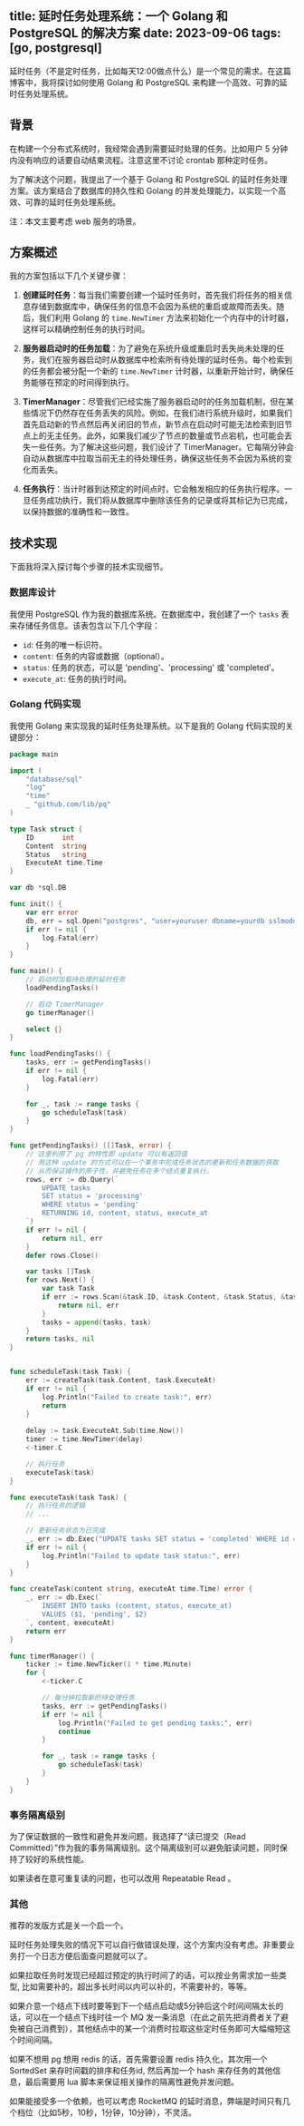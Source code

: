 title: 延时任务处理系统：一个 Golang 和 PostgreSQL 的解决方案
date: 2023-09-06
tags: [go, postgresql]
---

延时任务（不是定时任务，比如每天12:00做点什么）是一个常见的需求。在这篇博客中，我将探讨如何使用 Golang 和 PostgreSQL 来构建一个高效、可靠的延时任务处理系统。

<!--more-->

## 背景

在构建一个分布式系统时，我经常会遇到需要延时处理的任务。比如用户 5 分钟内没有响应的话要自动结束流程。注意这里不讨论 crontab 那种定时任务。

为了解决这个问题，我提出了一个基于 Golang 和 PostgreSQL 的延时任务处理方案。该方案结合了数据库的持久性和 Golang 的并发处理能力，以实现一个高效、可靠的延时任务处理系统。

注：本文主要考虑 web 服务的场景。

## 方案概述

我的方案包括以下几个关键步骤：

1. **创建延时任务**：每当我们需要创建一个延时任务时，首先我们将任务的相关信息存储到数据库中，确保任务的信息不会因为系统的重启或故障而丢失。随后，我们利用 Golang 的 `time.NewTimer` 方法来初始化一个内存中的计时器，这样可以精确控制任务的执行时间。
    
2. **服务器启动时的任务加载**：为了避免在系统升级或重启时丢失尚未处理的任务，我们在服务器启动时从数据库中检索所有待处理的延时任务。每个检索到的任务都会被分配一个新的 `time.NewTimer` 计时器，以重新开始计时，确保任务能够在预定的时间得到执行。
    
3. **TimerManager**：尽管我们已经实施了服务器启动时的任务加载机制，但在某些情况下仍然存在任务丢失的风险。例如，在我们进行系统升级时，如果我们首先启动新的节点然后再关闭旧的节点，新节点在启动时可能无法检索到旧节点上的无主任务。此外，如果我们减少了节点的数量或节点宕机，也可能会丢失一些任务。为了解决这些问题，我们设计了 TimerManager。它每隔分钟会自动从数据库中拉取当前无主的待处理任务，确保这些任务不会因为系统的变化而丢失。
    
4. **任务执行**：当计时器到达预定的时间点时，它会触发相应的任务执行程序。一旦任务成功执行，我们将从数据库中删除该任务的记录或将其标记为已完成，以保持数据的准确性和一致性。

## 技术实现

下面我将深入探讨每个步骤的技术实现细节。

### 数据库设计

我使用 PostgreSQL 作为我的数据库系统。在数据库中，我创建了一个 `tasks` 表来存储任务信息。该表包含以下几个字段：

- `id`: 任务的唯一标识符。
- `content`: 任务的内容或数据（optional）。
- `status`: 任务的状态，可以是 'pending'、'processing' 或 'completed'。
- `execute_at`: 任务的执行时间。

### Golang 代码实现

我使用 Golang 来实现我的延时任务处理系统。以下是我的 Golang 代码实现的关键部分：

```go
package main

import (
	"database/sql"
	"log"
	"time"
	_ "github.com/lib/pq"
)

type Task struct {
	ID       int
	Content  string
	Status   string
	ExecuteAt time.Time
}

var db *sql.DB

func init() {
	var err error
	db, err = sql.Open("postgres", "user=youruser dbname=yourdb sslmode=disable")
	if err != nil {
		log.Fatal(err)
	}
}

func main() {
	// 启动时加载待处理的延时任务
	loadPendingTasks()

	// 启动 TimerManager
	go timerManager()

	select {}
}

func loadPendingTasks() {
	tasks, err := getPendingTasks()
	if err != nil {
		log.Fatal(err)
	}

	for _, task := range tasks {
		go scheduleTask(task)
	}
}

func getPendingTasks() ([]Task, error) {
	// 这里利用了 pg 的特性即 update 可以有返回值
	// 用这种 update 的方式可以在一个事务中完成任务状态的更新和任务数据的获取
	// 从而保证操作的原子性，并避免任务在多个结点重复执行。
	rows, err := db.Query(`
		UPDATE tasks
		SET status = 'processing'
		WHERE status = 'pending'
		RETURNING id, content, status, execute_at
	`)
	if err != nil {
		return nil, err
	}
	defer rows.Close()

	var tasks []Task
	for rows.Next() {
		var task Task
		if err := rows.Scan(&task.ID, &task.Content, &task.Status, &task.ExecuteAt); err != nil {
			return nil, err
		}
		tasks = append(tasks, task)
	}
	return tasks, nil
}


func scheduleTask(task Task) {
	err := createTask(task.Content, task.ExecuteAt)
	if err != nil {
		log.Println("Failed to create task:", err)
		return
	}
	
	delay := task.ExecuteAt.Sub(time.Now())
	timer := time.NewTimer(delay)
	<-timer.C

	// 执行任务
	executeTask(task)
}

func executeTask(task Task) {
	// 执行任务的逻辑
	// ...

	// 更新任务状态为已完成
	_, err := db.Exec("UPDATE tasks SET status = 'completed' WHERE id = $1", task.ID)
	if err != nil {
		log.Println("Failed to update task status:", err)
	}
}

func createTask(content string, executeAt time.Time) error {
	_, err := db.Exec(`
		INSERT INTO tasks (content, status, execute_at)
		VALUES ($1, 'pending', $2)
	`, content, executeAt)
	return err
}

func timerManager() {
	ticker := time.NewTicker(1 * time.Minute)
	for {
		<-ticker.C

		// 每分钟拉取新的待处理任务
		tasks, err := getPendingTasks()
		if err != nil {
			log.Println("Failed to get pending tasks:", err)
			continue
		}

		for _, task := range tasks {
			go scheduleTask(task)
		}
	}
}

```

### 事务隔离级别

为了保证数据的一致性和避免并发问题，我选择了“读已提交（Read Committed）”作为我的事务隔离级别。这个隔离级别可以避免脏读问题，同时保持了较好的系统性能。

如果读者在意可重复读的问题，也可以改用 Repeatable Read 。

### 其他

推荐的发版方式是关一个启一个。

延时任务处理失败的情况下可以自行做错误处理，这个方案内没有考虑。非重要业务打一个日志方便后面查问题就可以了。

如果拉取任务时发现已经超过预定的执行时间了的话，可以按业务需求加一些类型, 比如需要补的，超出多长时间以内可以补的，不需要补的，等等。

如果介意一个结点下线时要等到下一个结点启动或5分钟后这个时间间隔太长的话，可以在一个结点下线时往一个 MQ 发一条消息（在此之前先把消费者关了避免被自己消费到），其他结点中的某一个消费时拉取这些定时任务即可大幅缩短这个时间间隔。

如果不想用 pg 想用 redis 的话，首先需要设置 redis 持久化，其次用一个 SortedSet 来存时间戳的排序和任务id, 然后再加一个 hash 来存任务的其他信息，最后需要用 lua 脚本来保证相关操作的隔离性避免并发问题。

如果能接受多一个依赖，也可以考虑 RocketMQ 的延时消息，弊端是时间只有几个档位（比如5秒，10秒，1分钟，10分钟），不灵活。





